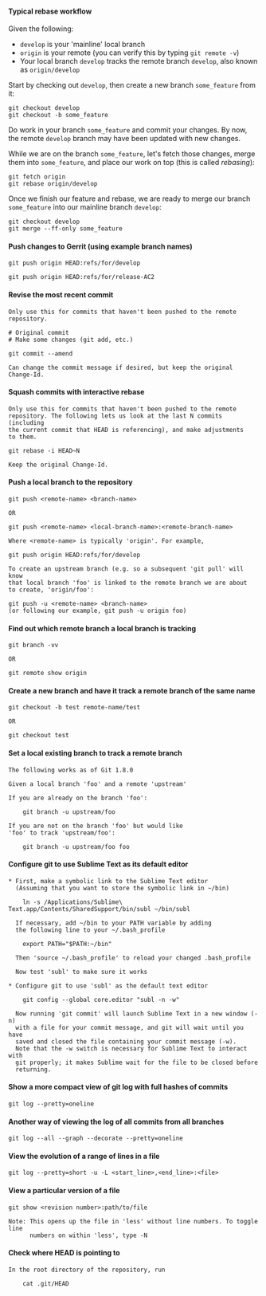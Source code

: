 #### Typical rebase workflow

Given the following:
* `develop` is your 'mainline' local branch
* `origin` is your remote (you can verify this by typing `git remote -v`)
* Your local branch `develop` tracks the remote branch `develop`,
  also known as `origin/develop`

Start by checking out `develop`, then create a new branch `some_feature`
from it:

```
git checkout develop
git checkout -b some_feature
```

Do work in your branch `some_feature` and commit your changes.
By now, the remote `develop` branch may have been updated with
new changes.

While we are on the branch `some_feature`, let's
fetch those changes, merge them into `some_feature`, and place
our work on top (this is called *rebasing*):

```
git fetch origin
git rebase origin/develop
```

Once we finish our feature and rebase, we are ready to merge our
branch `some_feature` into our mainline branch `develop`:

```
git checkout develop
git merge --ff-only some_feature
```


#### Push changes to Gerrit (using example branch names)

    git push origin HEAD:refs/for/develop

    git push origin HEAD:refs/for/release-AC2


#### Revise the most recent commit

    Only use this for commits that haven't been pushed to the remote
    repository.

    # Original commit
    # Make some changes (git add, etc.)

    git commit --amend

    Can change the commit message if desired, but keep the original Change-Id.


#### Squash commits with interactive rebase

    Only use this for commits that haven't been pushed to the remote
    repository. The following lets us look at the last N commits (including
    the current commit that HEAD is referencing), and make adjustments
    to them.

    git rebase -i HEAD~N

    Keep the original Change-Id.


#### Push a local branch to the repository

    git push <remote-name> <branch-name>

    OR

    git push <remote-name> <local-branch-name>:<remote-branch-name>

    Where <remote-name> is typically 'origin'. For example,

    git push origin HEAD:refs/for/develop

    To create an upstream branch (e.g. so a subsequent 'git pull' will know
    that local branch 'foo' is linked to the remote branch we are about
    to create, 'origin/foo':

    git push -u <remote-name> <branch-name>
    (or following our example, git push -u origin foo)


#### Find out which remote branch a local branch is tracking

    git branch -vv

    OR

    git remote show origin


#### Create a new branch and have it track a remote branch of the same name

    git checkout -b test remote-name/test

    OR

    git checkout test


#### Set a local existing branch to track a remote branch
    
    The following works as of Git 1.8.0

    Given a local branch 'foo' and a remote 'upstream'

    If you are already on the branch 'foo':

        git branch -u upstream/foo

    If you are not on the branch 'foo' but would like
    'foo' to track 'upstream/foo':

        git branch -u upstream/foo foo


#### Configure git to use Sublime Text as its default editor

    * First, make a symbolic link to the Sublime Text editor
      (Assuming that you want to store the symbolic link in ~/bin)

        ln -s /Applications/Sublime\ Text.app/Contents/SharedSupport/bin/subl ~/bin/subl

      If necessary, add ~/bin to your PATH variable by adding
      the following line to your ~/.bash_profile

        export PATH="$PATH:~/bin"

      Then 'source ~/.bash_profile' to reload your changed .bash_profile

      Now test 'subl' to make sure it works

    * Configure git to use 'subl' as the default text editor

        git config --global core.editor "subl -n -w"

      Now running 'git commit' will launch Sublime Text in a new window (-n)
      with a file for your commit message, and git will wait until you have
      saved and closed the file containing your commit message (-w).
      Note that the -w switch is necessary for Sublime Text to interact with
      git properly; it makes Sublime wait for the file to be closed before
      returning.


#### Show a more compact view of git log with full hashes of commits

    git log --pretty=oneline


#### Another way of viewing the log of all commits from all branches

    git log --all --graph --decorate --pretty=oneline


#### View the evolution of a range of lines in a file

    git log --pretty=short -u -L <start_line>,<end_line>:<file>


#### View a particular version of a file

    git show <revision number>:path/to/file

    Note: This opens up the file in 'less' without line numbers. To toggle line
          numbers on within 'less', type -N


#### Check where HEAD is pointing to

    In the root directory of the repository, run

        cat .git/HEAD
